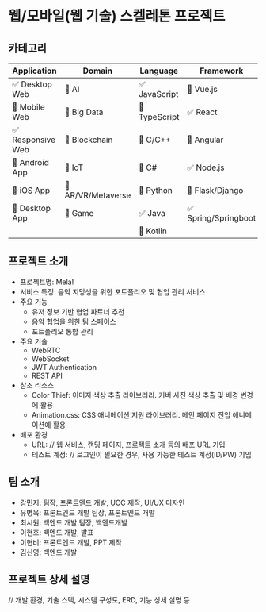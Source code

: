 # 웹/모바일(웹 기술) 스켈레톤 프로젝트

<!-- 필수 항목 -->

## 카테고리

| Application | Domain | Language | Framework |
| ---- | ---- | ---- | ---- |
| :white_check_mark: Desktop Web | :black_square_button: AI | :white_check_mark: JavaScript | :black_square_button: Vue.js |
| :black_square_button: Mobile Web | :black_square_button: Big Data | :black_square_button: TypeScript | :white_check_mark: React |
| :white_check_mark: Responsive Web | :black_square_button: Blockchain | :black_square_button: C/C++ | :black_square_button: Angular |
| :black_square_button: Android App | :black_square_button: IoT | :black_square_button: C# | :white_check_mark: Node.js |
| :black_square_button: iOS App | :black_square_button: AR/VR/Metaverse | :black_square_button: Python | :black_square_button: Flask/Django |
| :black_square_button: Desktop App | :black_square_button: Game | :white_check_mark: Java | :white_check_mark: Spring/Springboot |
| | | :black_square_button: Kotlin | |

<!-- 필수 항목 -->

## 프로젝트 소개

* 프로젝트명: Mela!
* 서비스 특징: 음악 지망생을 위한 포트폴리오 및 협업 관리 서비스
* 주요 기능
  - 유저 정보 기반 협업 파트너 추천
  - 음악 협업을 위한 팀 스페이스
  - 포트폴리오 통합 관리
* 주요 기술
  - WebRTC
  - WebSocket
  - JWT Authentication
  - REST API
* 참조 리소스
  * Color Thief: 이미지 색상 추출 라이브러리. 커버 사진 색상 추출 및 배경 변경에 활용
  * Animation.css: CSS 애니메이션 지원 라이브러리. 메인 페이지 진입 애니메이션에 활용
* 배포 환경
  - URL: // 웹 서비스, 랜딩 페이지, 프로젝트 소개 등의 배포 URL 기입
  - 테스트 계정: // 로그인이 필요한 경우, 사용 가능한 테스트 계정(ID/PW) 기입

<!-- 자유 양식 -->

## 팀 소개
* 강민지: 팀장, 프론트엔드 개발, UCC 제작, UI/UX 디자인
* 유병욱: 프론트엔드 개발 팀장, 프론트엔드 개발
* 최시원: 백엔드 개발 팀장, 백엔드개발
* 이현호: 백엔드 개발, 발표
* 이현비: 프론트엔드 개발, PPT 제작
* 김신영: 백엔드 개발

<!-- 자유 양식 -->

## 프로젝트 상세 설명

// 개발 환경, 기술 스택, 시스템 구성도, ERD, 기능 상세 설명 등